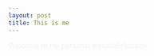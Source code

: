 ```yaml
---
layout: post
title: This is me
---
```


<span style="color:#f2f2f0">
Welcome to my personal website!<\span>


<!--
[Jekyll](http://jekyllrb.com) <span style="color:#f2f2f0"> is a static site generator, an open-source tool for creating simple yet powerful websites of all shapes and sizes. From </span> [the project's readme](https://github.com/mojombo/jekyll/blob/master/README.markdown):

  > Jekyll is a simple static site generator. It takes a template directory [...] and spits out a complete, static website suitable for serving with Apache or your favorite web server. This is also the engine behind GitHub Pages, which you can use to host your project’s page or blog right here from Github.
-->
